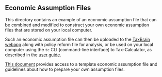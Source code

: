 Economic Assumption Files
-------------------------

This directory contains an example of an economic assumption file that can
be combined and modified to construct your own economic assumption files
that are stored on your local computer.

Such an economic assumption file can then be uploaded to the [TaxBrain
webapp](https://www.ospc.org/taxbrain/file/) along with policy reform
file for analysis, or be used on your local computer using the `tc`
CLI (command-line interface) to Tax-Calculator, as described in the
[user
guide](https://PSLmodels.github.io/Tax-Calculator/index.html#cli).

[This
document](https://github.com/PSLmodels/Tax-Calculator/blob/master/taxcalc/assumptions/ASSUMPTIONS.md#how-to-specify-economic-assumptions-in-a-json-assumption-file)
provides access to a template economic assumption file and guidelines
about how to prepare your own assumption files.
